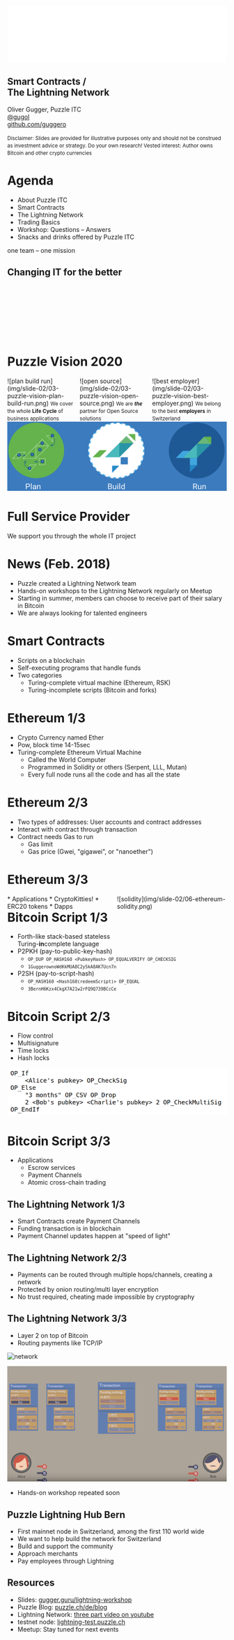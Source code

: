 ![Puzzle ITC Logo](reveal.js-3.6.0/lib/img/puzzle_tagline_bg_rgb.svg)
<!-- .slide: class="master01" -->


<!-- section -->
## Smart Contracts /<br/> The Lightning Network
Oliver Gugger, Puzzle ITC<br/>
[@gugol](https://twitter.com/gugol)<br/>
[github.com/guggero](https://github.com/guggero)


<small class="very-small">Disclaimer: Slides are provided for illustrative purposes only and should not be construed as
investment advice or strategy. Do your own research! Vested interest: Author owns Bitcoin and other crypto currencies</small>
<!-- .slide: class="master02" -->


<!-- slide -->
# Agenda
 * About Puzzle ITC
 * Smart Contracts
 * The Lightning Network
 * Trading Basics
 * Workshop: Questions &ndash; Answers
 * Snacks and drinks offered by Puzzle ITC
<!-- .slide: class="master03" -->


<!-- slide -->
one team &ndash; one mission
## Changing IT for the better
<br/><br/><br/><br/><br/><br/><br/>
<!-- .slide: data-background="img/slide-02/01-puzzle-members.png" class="master-blue" -->


<!-- slide -->
<!-- .slide: data-background="img/slide-02/02-puzzle-powerhouse.png" -->


<!-- slide -->
# Puzzle Vision 2020
<div style="width: 33%; float: left">
  ![plan build run](img/slide-02/03-puzzle-vision-plan-build-run.png)
  <small>We cover the whole <b>Life Cycle</b> of business applications</small>
</div>
<div style="width: 33%; float: left">
  ![open source](img/slide-02/03-puzzle-vision-open-source.png)
  <small>We are <b><i>the</i></b> partner for Open Source solutions</small>
</div>
<div style="width: 33%; float: left">
  ![best employer](img/slide-02/03-puzzle-vision-best-employer.png)
  <small>We belong to the best <b>employers</b> in Switzerland</small>
</div>
<!-- .slide: class="master02" -->


<!-- slide -->
![plan build run](img/slide-02/04-puzzle-plan-build-run.png)
# Full Service Provider
We support you through the whole IT project
<!-- .slide: class="master02" -->


<!-- slide -->
<!-- .slide: data-background="img/slide-02/05-puzzle-community.png" -->


<!-- slide -->
# News (Feb. 2018)
 * Puzzle created a Lightning Network team
 * Hands-on workshops to the Lightning Network regularly on Meetup  
 * Starting in summer, members can choose to receive part of their salary in Bitcoin
 * We are always looking for talented engineers
<!-- .slide: class="master05" -->



<!-- section -->
# Smart Contracts
 * Scripts on a blockchain
 * Self-executing programs that handle funds
 * Two categories
   * Turing-complete virtual machine (Ethereum, RSK)
   * Turing-incomplete scripts (Bitcoin and forks)
<!-- .slide: class="master01" -->


<!-- slide -->
# Ethereum 1/3
 * Crypto Currency named Ether
 * Pow, block time 14-15sec
 * Turing-complete Ethereum Virtual Machine
   * Called the World Computer
   * Programmed in Solidity or others (Serpent, LLL, Mutan)
   * Every full node runs all the code and has all the state
<!-- .slide: class="master02" -->


<!-- slide -->
# Ethereum 2/3
 * Two types of addresses: User accounts and contract addresses
 * Interact with contract through transaction
 * Contract needs Gas to run
   * Gas limit
   * Gas price (Gwei, "gigawei", or "nanoether")
<!-- .slide: class="master03" -->


<!-- slide -->
# Ethereum 3/3
<div style="width: 50%; float: left;">
 * Applications
   * CryptoKitties!
   * ERC20 tokens
   * Dapps
</div>
<div style="width: 50%; float: left;">
 ![solidity](img/slide-02/06-ethereum-solidity.png)
</div>
<!-- .slide: class="master04" -->


<!-- slide -->
# Bitcoin Script 1/3
 * Forth-like stack-based stateless <br/>Turing-<b>in</b>complete language
 * P2PKH (pay-to-public-key-hash)
   * <small>`OP_DUP OP_HASH160 <PubkeyHash> OP_EQUALVERIFY OP_CHECKSIG`</small>
   * <small>`1GuggerownoWdKkMUA8C2ySkA8AK7Ucn7n`</small>
 * P2SH (pay-to-script-hash)
   * <small>`OP_HASH160 <Hash160(redeemScript)> OP_EQUAL`</small>
   * <small>`3BernH6Kzx4CkgX7A21w2rFQ9Q739BCcCe`</small>
<!-- .slide: class="master05" -->


<!-- slide -->
# Bitcoin Script 2/3
 * Flow control
 * Multisignature
 * Time locks
 * Hash locks

![solidity](img/slide-02/07-bitcoin-script.png)
<!-- .slide: class="master01" -->


<!-- slide -->
# Bitcoin Script 3/3
 * Applications
   * Escrow services
   * Payment Channels
   * Atomic cross-chain trading
<!-- .slide: class="master02" -->



<!-- section -->
## The Lightning Network 1/3
 * Smart Contracts create Payment Channels
 * Funding transaction is in blockchain
 * Payment Channel updates happen at "speed of light"
<!-- .slide: class="master03" -->


<!-- slide -->
## The Lightning Network 2/3
 * Payments can be routed through multiple hops/channels, creating a network
 * Protected by onion routing/multi layer encryption
 * No trust required, cheating made impossible by cryptography
<!-- .slide: class="master04" -->


<!-- slide -->
## The Lightning Network 3/3
 * Layer 2 on top of Bitcoin
 * Routing payments like TCP/IP

![network](https://upload.wikimedia.org/wikipedia/commons/thumb/c/c5/17_node_mesh_network.png/300px-17_node_mesh_network.png)
<!-- .element width="30%" -->
![transactions](img/slide-01/lightning-channels-04-channel-closing.png)
<!-- .element width="50%" -->

 * Hands-on workshop repeated soon
<!-- .slide: class="master05" -->


<!-- slide -->
## Puzzle Lightning Hub Bern
 * First mainnet node in Switzerland, among the first 110 world wide
 * We want to help build the network for Switzerland
 * Build and support the community
 * Approach merchants
 * Pay employees through Lightning
 <!-- .slide: class="master05" -->
 

<!-- slide -->
## Resources
 * Slides: [gugger.guru/lightning-workshop](https://gugger.guru/lightning-workshop)
 * Puzzle Blog: [puzzle.ch/de/blog](https://www.puzzle.ch/de/blog)
 * Lightning Network: [three part video on youtube](https://www.youtube.com/watch?v=XFUYvLW-0oE)
 * testnet node: [lightning-test.puzzle.ch](https://lightning-test.puzzle.ch)
 * Meetup: Stay tuned for next events
<!-- .slide: class="master05" -->